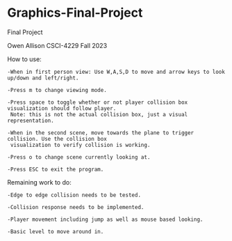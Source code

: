 # Graphics-Final-Project
Final Project

Owen Allison
CSCI-4229 Fall 2023

How to use:
     
    -When in first person view: Use W,A,S,D to move and arrow keys to look up/down and left/right.
    
    -Press m to change viewing mode.
    
    -Press space to toggle whether or not player collision box visualization should follow player.
     Note: this is not the actual collision box, just a visual representation.
    
    -When in the second scene, move towards the plane to trigger collision. Use the collision box
     visualization to verify collision is working.
    
    -Press o to change scene currently looking at.
    
    -Press ESC to exit the program.

Remaining work to do:

    -Edge to edge collision needs to be tested.

    -Collision response needs to be implemented.

    -Player movement including jump as well as mouse based looking.

    -Basic level to move around in.
